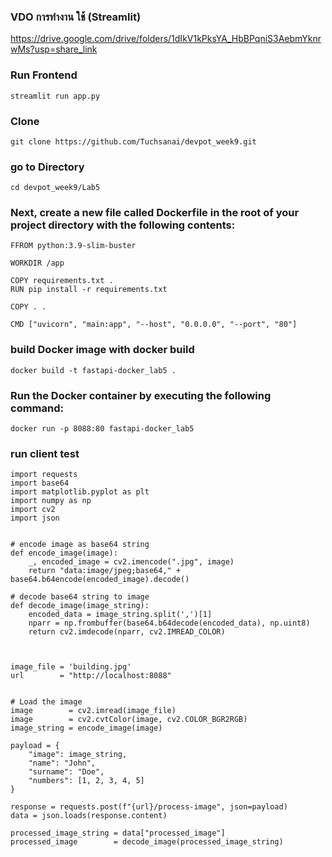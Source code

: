 ### VDO การทำงาน ใช้ (Streamlit)
https://drive.google.com/drive/folders/1dIkV1kPksYA_HbBPqniS3AebmYknrwMs?usp=share_link

### Run Frontend

```
streamlit run app.py
```

### Clone

```
git clone https://github.com/Tuchsanai/devpot_week9.git
```


### go to Directory
```
cd devpot_week9/Lab5

```




### Next, create a new file called Dockerfile in the root of your project directory with the following contents:
```
FFROM python:3.9-slim-buster

WORKDIR /app

COPY requirements.txt .
RUN pip install -r requirements.txt

COPY . .

CMD ["uvicorn", "main:app", "--host", "0.0.0.0", "--port", "80"]
```

### build Docker image with docker build 
```
docker build -t fastapi-docker_lab5 .
```

### Run the Docker container by executing the following command:
```
docker run -p 8088:80 fastapi-docker_lab5 
```
### run client test

```
import requests
import base64
import matplotlib.pyplot as plt
import numpy as np
import cv2
import json


# encode image as base64 string
def encode_image(image):
    _, encoded_image = cv2.imencode(".jpg", image)
    return "data:image/jpeg;base64," + base64.b64encode(encoded_image).decode()

# decode base64 string to image
def decode_image(image_string):
    encoded_data = image_string.split(',')[1]
    nparr = np.frombuffer(base64.b64decode(encoded_data), np.uint8)
    return cv2.imdecode(nparr, cv2.IMREAD_COLOR)



image_file = 'building.jpg'
url        = "http://localhost:8088"


# Load the image
image        = cv2.imread(image_file)
image        = cv2.cvtColor(image, cv2.COLOR_BGR2RGB)
image_string = encode_image(image)

payload = {
    "image": image_string,
    "name": "John",
    "surname": "Doe",
    "numbers": [1, 2, 3, 4, 5]
}

response = requests.post(f"{url}/process-image", json=payload)
data = json.loads(response.content)

processed_image_string = data["processed_image"]
processed_image        = decode_image(processed_image_string)




```
